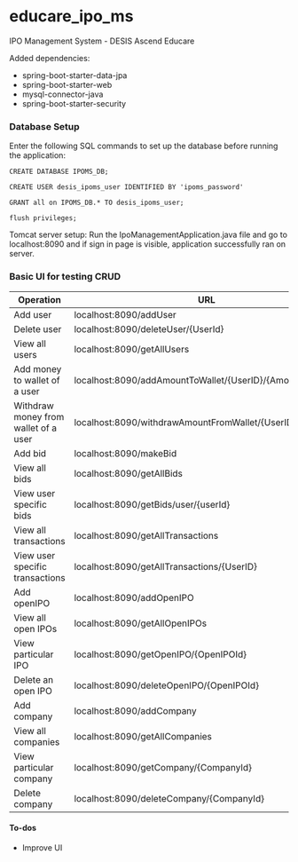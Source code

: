 # educare_ipo_ms
IPO Management System - DESIS Ascend Educare

Added dependencies:
  * spring-boot-starter-data-jpa
  * spring-boot-starter-web
  * mysql-connector-java
  * spring-boot-starter-security


### Database Setup

Enter the following SQL commands to set up the database before running the application:

`CREATE DATABASE IPOMS_DB;`

`CREATE USER desis_ipoms_user IDENTIFIED BY 'ipoms_password'`

`GRANT all on IPOMS_DB.* TO desis_ipoms_user;`

`flush privileges;`

Tomcat server setup:
Run the IpoManagementApplication.java file and go to localhost:8090 and if sign in page is visible, application successfully ran on server.

### Basic UI for testing CRUD 

| Operation                            | URL                                                       |
|--------------------------------------|-----------------------------------------------------------|
| Add user                             | localhost:8090/addUser                                    |
| Delete user                          | localhost:8090/deleteUser/{UserId}                        |
| View all users                       | localhost:8090/getAllUsers                                |
| Add money to wallet of a user        | localhost:8090/addAmountToWallet/{UserID}/{Amount}        |
| Withdraw money from wallet of a user | localhost:8090/withdrawAmountFromWallet/{UserID}/{Amount} |
| Add bid                              | localhost:8090/makeBid                                    |
| View all bids                        | localhost:8090/getAllBids                                 |
| View user specific bids              | localhost:8090/getBids/user/{userId}                      |
| View all transactions                | localhost:8090/getAllTransactions                         |
| View user specific transactions      | localhost:8090/getAllTransactions/{UserID}                |
| Add openIPO                          | localhost:8090/addOpenIPO                                 |
| View all open IPOs                   | localhost:8090/getAllOpenIPOs                             |
| View particular IPO                  | localhost:8090/getOpenIPO/{OpenIPOId}                     |
| Delete an open IPO                   | localhost:8090/deleteOpenIPO/{OpenIPOId}                  |
| Add company                          | localhost:8090/addCompany                                 |
| View all companies                   | localhost:8090/getAllCompanies                            |
| View particular company              | localhost:8090/getCompany/{CompanyId}                     |
| Delete company                       | localhost:8090/deleteCompany/{CompanyId}                  |


#### To-dos
- Improve UI

